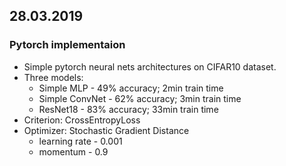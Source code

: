 ## 28.03.2019


### Pytorch implementaion

* Simple pytorch neural nets architectures on CIFAR10 dataset.
* Three models:
  * Simple MLP  - 49% accuracy; 2min train time
  * Simple ConvNet - 62% accuracy; 3min train time
  * ResNet18 - 83% accuracy; 33min train time
* Criterion: CrossEntropyLoss
* Optimizer: Stochastic Gradient Distance 
  *  learning rate -  0.001
  *   momentum - 0.9